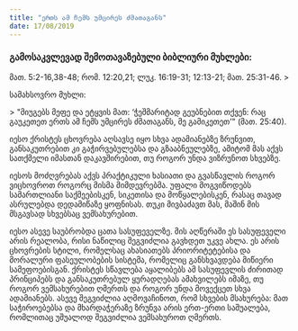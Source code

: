 ```yaml
---
title: "ერთს ამ ჩემს უმცირეს ძმათაგანს"
date: 17/08/2019
---
```

<h3 class="ka_geo">  გამოსაკვლევად შემოთავაზებული ბიბლიური მუხლები: </h3> მათ. 5:2-16,38-48; რომ. 12:20,21; ლუკ. 16:19-31; 12:13-21; მათ. 25:31-46.
> <p>სამახსოვრო  მუხლი:</p> 
> "მიუგებს მეფე და ეტყვის მათ: ‘ჭეშმარიტად გეუბნებით თქვენ: რაც გაუკეთეთ ერთს ამ ჩემს უმცირეს ძმათაგანს, მე გამიკეთეთ’" (მათ. 25:40).

იესო ქრისტეს ცხოვრება აღსავსე იყო სხვა ადამიანებზე ზრუნვით, განსაკუთრებით კი გაჭირვებულებსა და გზააბნეულებზე, ამიტომ მას აქვს სათქმელი იმასთან დაკავშირებით, თუ როგორ უნდა ვიზრუნოთ სხვებზე.

იესოს მოძღვრებას აქვს პრაქტიკული ხასიათი და გვასწავლის როგორ ვიცხოვროთ როგორც მისმა მიმდევრებმა. უფალი მოგვიწოდებს სამართლიანი საქმეებისკენ, სიკეთისა და მოწყალებისკენ, რასაც თავად ასრულებდა დედამიწაზე ყოფნისას. თუკი მივბაძავთ მას, მაშინ მის მსგავსად სხვებსაც ვემსახურებით.

იესო ასევე საუბრობდა ცათა სასუფეველზე. მის აღწერაში ეს სასუფეველი არის რეალობა, რისი ნაწილიც შეგვიძლია გავხდეთ უკვე ახლა. ეს არის ცხოვრების სტილი, რომელსაც ახასიათებს პრიორიტეტებისა და მორალური ფასეულობების სისტემა, რომელიც განსხვავდება მიწიერი სამეფოებისგან. ქრისტეს სწავლება აყალიბებს ამ სასუფევლის ძირითად პრინციპებს და განსაკუთრებულ ყურადღებას ამახვილებს იმაზე, თუ როგორ ვემსახურებით ღმერთს და როგორ უნდა მოვექცეთ სხვა ადამიანებს. ასევე შეგვიძლია აღმოვაჩინოთ, რომ სხვების მსახურება: მათ საჭიროებებსა და მხარდაჭერაზე ზრუნვა არის ერთ-ერთი საშუალება, რომლითაც უშუალოდ შეგვიძლია ვემსახუროთ ღმერთს.
